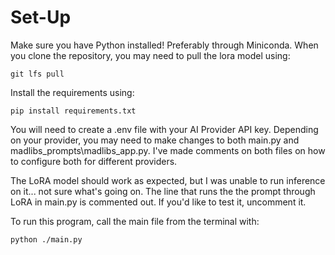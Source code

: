 # Set-Up
Make sure you have Python installed! Preferably through Miniconda. 
When you clone the repository, you may need to pull the lora model using:

```git lfs pull```

Install the requirements using:

```pip install requirements.txt```

You will need to create a .env file with your AI Provider API key. Depending on your provider, you may need to make changes to both main.py and madlibs_prompts\madlibs_app.py. I've made comments on both files on how to configure both for different providers.

The LoRA model should work as expected, but I was unable to run inference on it... not sure what's going on. The line that runs the the prompt through LoRA in main.py is commented out. If you'd like to test it, uncomment it. 

To run this program, call the main file from the terminal with:

```python ./main.py```
